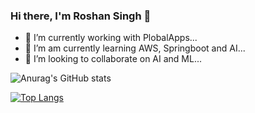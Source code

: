### Hi there, I'm Roshan Singh 👋


- 🔭 I’m currently working with PlobalApps...
- 🌱 I’m am currently learning AWS, Springboot and AI...
- 👯 I’m looking to collaborate on AI and ML...


![Anurag's GitHub stats](https://github-readme-stats.vercel.app/api?username=sroshan106&count_private=true&show_icons=true)


[![Top Langs](https://github-readme-stats.vercel.app/api/top-langs/?username=sroshan106)](https://github.com/anuraghazra/github-readme-stats)
